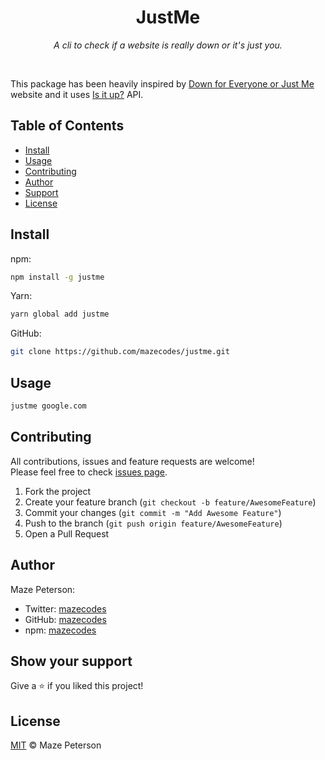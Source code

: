 <div align="center">
  <h1>JustMe</h1>
  <p><i>A cli to check if a website is really down or it's just you.</i></p>
</div><br>

This package has been heavily inspired by [Down for Everyone or Just Me](https://downforeveryoneorjustme.com/) website and it uses [Is it up?](https://isitup.org/) API.

## Table of Contents

- [Install](#install)
- [Usage](#usage)
- [Contributing](#contributing)
- [Author](#author)
- [Support](#show-your-support)
- [License](#license)

## Install

npm:

```bash
npm install -g justme
```

Yarn:

```bash
yarn global add justme
```

GitHub:

```bash
git clone https://github.com/mazecodes/justme.git
```

## Usage

```bash
justme google.com
```

## Contributing

All contributions, issues and feature requests are welcome!<br>
Please feel free to check [issues page](https://github.com/mazecodes/justme/issues).

1. Fork the project
1. Create your feature branch (`git checkout -b feature/AwesomeFeature`)
1. Commit your changes (`git commit -m "Add Awesome Feature"`)
1. Push to the branch (`git push origin feature/AwesomeFeature`)
1. Open a Pull Request

## Author

Maze Peterson:

- Twitter: [mazecodes](https://twitter.com/mazecodes)
- GitHub: [mazecodes](https://github.com/mazecodes)
- npm: [mazecodes](https://npmjs.com/~mazecodes)

## Show your support

Give a ⭐ if you liked this project!

## License

[MIT](https://github.com/mazecodes/justme/blob/master/LICENSE) © Maze Peterson
